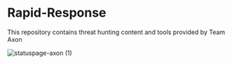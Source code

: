 # Rapid-Response

This repository contains threat hunting content and tools provided by Team Axon

![statuspage-axon (1)](https://user-images.githubusercontent.com/105203079/177315929-b876a420-ca0a-493a-9576-880fb2dd67be.png)
